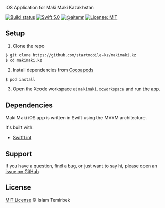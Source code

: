 iOS Application for Maki Maki Kazakhstan

[![Build status](https://build.appcenter.ms/v0.1/apps/1eace079-6001-4a57-addc-6438a0e69e10/branches/develop/badge)](https://appcenter.ms)
[![Swift 5.0](https://img.shields.io/badge/swift-5.0-orange.svg)](#)
[![@aitemr](https://img.shields.io/badge/contact-%40aitemr-brightgreen.svg)](https://t.me/aitemr)
[![License: MIT](https://img.shields.io/badge/License-MIT-yellow.svg)](https://opensource.org/licenses/MIT)

## Setup

1. Clone the repo

```bash
$ git clone https://github.com/startmobile-kz/makimaki.kz
$ cd makimaki.kz
```

2. Install dependencies from [Cocoapods](https://cocoapods.org/)

```bash
$ pod install
```

3. Open the Xcode workspace at `makimaki.xcworkspace` and run the app.

## Dependencies

Maki Maki iOS app is written in Swift using the MVVM architecture. 

It's built with: 
* [SwiftLint](https://github.com/realm/SwiftLint)

## Support

If you have a question, find a bug, or just want to say hi, please open an [issue on GitHub](https://github.com/aitemr/cooltizbe/issues/new)

## License

[MIT License](./LICENSE) © Islam Temirbek
